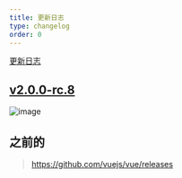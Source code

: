 ```yaml
---
title: 更新日志
type: changelog
order: 0
---
```


[更新日志](https://github.com/vuejs/vue/releases)


## [v2.0.0-rc.8](https://github.com/vuejs/vue/releases/tag/v2.0.0-rc.8)


![image](https://cloud.githubusercontent.com/assets/12537013/18963229/a1158e6e-86a6-11e6-811e-d91f0a5cea1f.png)


## 之前的

> https://github.com/vuejs/vue/releases